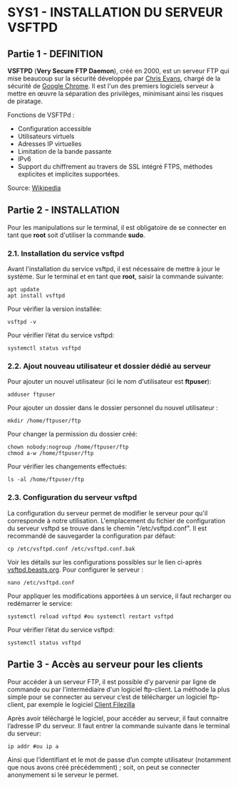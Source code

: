 # SYS1 - INSTALLATION DU SERVEUR VSFTPD
## Partie 1 - DEFINITION
**VSFTPD** \(**Very Secure FTP Daemon**\), créé en 2000, est un serveur FTP qui mise beaucoup sur la sécurité développée par [Chris Evans](https://fr.wikipedia.org/wiki/Chris_Evans), chargé de la sécurité de [Google Chrome](https://fr.wikipedia.org/wiki/Google_Chrome). Il est l'un des premiers logiciels serveur à mettre en œuvre la séparation des privilèges, minimisant ainsi les risques de piratage.  

Fonctions de VSFTPd :
* Configuration accessible
* Utilisateurs virtuels
* Adresses IP virtuelles
* Limitation de la bande passante
* IPv6
* Support du chiffrement au travers de SSL intégré FTPS, méthodes explicites et implicites supportées.

Source: [Wikipedia](https://fr.wikipedia.org/wiki/VsFTPd)

## Partie 2 - INSTALLATION
Pour les manipulations sur le terminal, il est obligatoire de se connecter en tant que **root** soit d'utiliser la commande **sudo**.
### 2.1.	Installation du service vsftpd
Avant l'installation du service vsftpd, il est nécessaire de mettre à jour le système.
Sur le terminal et en tant que **root**, saisir la commande suivante:
```
apt update
apt install vsftpd
```

Pour vérifier la version installée:
```
vsftpd -v
```
Pour vérifier l’état du service vsftpd:
```
systemctl status vsftpd
```

### 2.2.	Ajout nouveau utilisateur et dossier dédié au serveur
Pour ajouter un nouvel utilisateur (ici le nom d'utilisateur est **ftpuser**):

```
adduser ftpuser
```
Pour ajouter un dossier dans le dossier personnel du nouvel utilisateur :

```
mkdir /home/ftpuser/ftp
```
Pour changer la permission du dossier créé:
```
chown nobody:nogroup /home/ftpuser/ftp
chmod a-w /home/ftpuser/ftp
```
Pour vérifier les changements effectués:
```
ls -al /home/ftpuser/ftp
```
### 2.3.	Configuration du serveur vsftpd
La configuration du serveur permet de modifier le serveur pour qu'il corresponde à notre utilisation. L'emplacement du fichier de configuration du serveur vsftpd se trouve dans le chemin "/etc/vsftpd.conf".
Il est recommandé de sauvegarder la configuration par défaut:
```
cp /etc/vsftpd.conf /etc/vsftpd.conf.bak
```
Voir les détails sur les configurations possibles sur le lien ci-après [vsftpd.beasts.org](http://vsftpd.beasts.org/vsftpd_conf.html).
Pour configurer le serveur : 
```
nano /etc/vsftpd.conf
```
Pour appliquer les modifications apportées à un service, il faut recharger ou redémarrer le service:
```
systemctl reload vsftpd #ou systemctl restart vsftpd
```
Pour vérifier l’état du service vsftpd:
```
systemctl status vsftpd
```

## Partie 3 - Accès au serveur pour les clients
Pour accéder à un serveur FTP, il est possible d'y parvenir par ligne de commande ou par l'intermédiaire d'un logiciel ftp-client.
La méthode la plus simple pour se connecter au serveur c’est de télécharger un logiciel ftp-client, par exemple le logiciel 
[Client Filezilla](https://filezilla-project.org/)

Après avoir téléchargé le logiciel, pour accéder au serveur, il faut connaitre l’adresse IP du serveur. Il faut entrer la commande suivante dans le terminal du serveur:
```
ip addr #ou ip a
```
Ainsi que l’identifiant et le mot de passe d’un compte utilisateur (notamment que nous avons créé précédemment) ; soit, on peut se connecter anonymement si le serveur le permet.